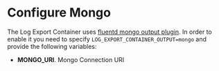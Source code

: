 # Configure Mongo

The Log Export Container uses [fluentd mongo output plugin](https://docs.fluentd.org/output/mongo). In order to enable it you need to specify `LOG_EXPORT_CONTAINER_OUTPUT=mongo` and provide the following variables:
* **MONGO_URI**. Mongo Connection URI
